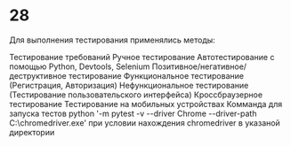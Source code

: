 # 28
Для выполнения тестирования применялись методы:

Тестирование требований
Ручное тестирование
Автотестирование с помощью Python, Devtools, Selenium
Позитивное/негативное/деструктивное тестирование
Функциональное тестирование (Регистрация, Авторизация)
Нефункциональное тестирование (Тестирование пользовательского интерфейса)
Кроссбраузерное тестирование
Тестирование на мобильных устройствах Комманда для запуска тестов python '-m pytest -v --driver Chrome --driver-path C:\chromedriver.exe' при условии нахождения chromedriver в указаной директории
